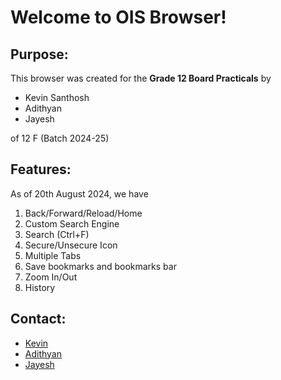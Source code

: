 # Welcome to OIS Browser!

## Purpose:
This browser was created for the **Grade 12 Board Practicals** by 

 - Kevin Santhosh
 - Adithyan
 - Jayesh

of 12 F (Batch 2024-25)

## Features:
As of 20th August 2024, we have

 1. Back/Forward/Reload/Home
 2. Custom Search Engine
 3. Search (Ctrl+F)
 4. Secure/Unsecure Icon
 5. Multiple Tabs
 6. Save bookmarks and bookmarks bar
 7. Zoom In/Out
 8. History


## Contact:
- [Kevin](https://www.instagram.com/kevn_ezra/)
- [Adithyan](https://www.instagram.com/adiiwh0/)
- [Jayesh](https://www.instagram.com/fleezen_/)

